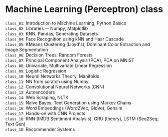 # Machine Learning (Perceptron) class

`class_01`: Introduction to Machine Learning, Python Basics<br>
`class_02`: Libraries -- Numpy, Matplotlib<br>
`class_03`: KNN, Pandas, Generating Datasets<br>
`class_04`: Face Recognition using kNN and Haar Cascade<br>
`class_05`: KMeans Clustering (Lloyd's), Dominant Color Extraction and Image Segmentation<br>
`class_06`: Decision Trees, Random Forests<br>
`class_07`: Principal Component Analysis (PCA), PCA on MNIST<br>
`class_08`: Univariate, Multivariate Linear Regression<br>
`class_09`: Logistic Regression<br>
`class_10`: Neural Networks Theory, Manifolds<br>
`class_11`: NN from scratch using Numpy<br>
`class_12`: Convolutional Neural Networks (CNN)<br>
`class_13`: Autoencoders<br>
`class_14`: Web Scraping, NLTK<br>
`class_15`: Naive Bayes, Text Generation using Markov Chains<br>
`class_16`: Word Embeddings (Word2Vec, GloVe), Gensim<br>
`class_17`: Hands-on with CNN Projects<br>
`class_18`: RNN (IMDB Sentiment Analysis), GRU (theory), LSTM (Seq2Seq; Text Gen)<br>
`class_18`: Recommender Systems<br>
